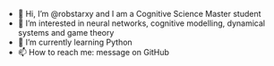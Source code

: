 - 👋 Hi, I’m @robstarxy and I am a Cognitive Science Master student
- 👀 I’m interested in neural networks, cognitive modelling, dynamical systems and game theory
- 🌱 I’m currently learning Python
- 📫 How to reach me: message on GitHub


<!---
robstarxy/robstarxy is a ✨ special ✨ repository because its `README.md` (this file) appears on your GitHub profile.
You can click the Preview link to take a look at your changes.
--->
